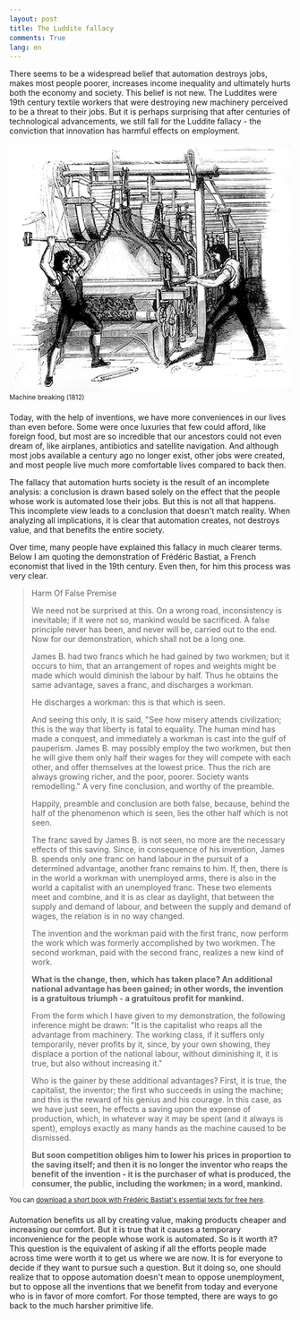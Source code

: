 ```yaml
---
layout: post
title: The Luddite fallacy
comments: True
lang: en
---
```


There seems to be a widespread belief that automation destroys jobs, makes most people poorer, increases income inequality and ultimately hurts both the economy and society. This belief is not new. The Luddites were 19th century textile workers that were destroying new machinery perceived to be a threat to their jobs. But it is perhaps surprising that after centuries of technological advancements, we still fall for the Luddite fallacy - the conviction that innovation has harmful effects on employment.

 <!--more-->

 ![Frame-Breaking, 1812](/assets/frame-breaking-1812.jpg "Frame-Breaking, 1812")
 <sup>Machine breaking (1812)</sup>

Today, with the help of inventions, we have more conveniences in our lives than even before. Some were once luxuries that few could afford, like foreign food, but most are so incredible that our ancestors could not even dream of, like airplanes, antibiotics and satellite navigation. And although most jobs available a century ago no longer exist, other jobs were created, and most people live much more comfortable lives compared to back then.

The fallacy that automation hurts society is the result of an incomplete analysis: a conclusion is drawn based solely on the effect that the people whose work is automated lose their jobs. But this is not all that happens. This incomplete view leads to a conclusion that doesn't match reality. When analyzing all implications, it is clear that automation creates, not destroys value, and that benefits the entire society.

Over time, many people have explained this fallacy in much clearer terms. Below I am quoting the demonstration of Frédéric Bastiat, a French economist that lived in the 19th century. Even then, for him this process was very clear.


>Harm Of False Premise
>
>We need not be surprised at this. On a wrong road, inconsistency is inevitable; if it were not so, mankind would be sacrificed. A false principle never has been, and never will be, carried out to the end. Now for our demonstration, which shall not be a long one.
>
>James B. had two francs which he had gained by two workmen; but it occurs to him, that an arrangement of ropes and weights might be made which would diminish the labour by half. Thus he obtains the same advantage, saves a franc, and discharges a workman.
>
>He discharges a workman: this is that which is seen.
>
>And seeing this only, it is said, "See how misery attends civilization; this is the way that liberty is fatal to equality. The human mind has made a conquest, and immediately a workman is cast into the gulf of pauperism. James B. may possibly employ the two workmen, but then he will give them only half their wages for they will compete with each other, and offer themselves at the lowest price. Thus the rich are always growing richer, and the poor, poorer. Society wants remodelling." A very fine conclusion, and worthy of the preamble.
>
>Happily, preamble and conclusion are both false, because, behind the half of the phenomenon which is seen, lies the other half which is not seen.
>
>The franc saved by James B. is not seen, no more are the necessary effects of this saving. Since, in consequence of his invention, James B. spends only one franc on hand labour in the pursuit of a determined advantage, another franc remains to him. If, then, there is in the world a workman with unemployed arms, there is also in the world a capitalist with an unemployed franc. These two elements meet and combine, and it is as clear as daylight, that between the supply and demand of labour, and between the supply and demand of wages, the relation is in no way changed.
>
>The invention and the workman paid with the first franc, now perform the work which was formerly accomplished by two workmen. The second workman, paid with the second franc, realizes a new kind of work.
>
>**What is the change, then, which has taken place? An additional national advantage has been gained; in other words, the invention is a gratuitous triumph - a gratuitous profit for mankind.**
>
>From the form which I have given to my demonstration, the following inference might be drawn: "It is the capitalist who reaps all the advantage from machinery. The working class, if it suffers only temporarily, never profits by it, since, by your own showing, they displace a portion of the national labour, without diminishing it, it is true, but also without increasing it."
>
>Who is the gainer by these additional advantages? First, it is true, the capitalist, the inventor; the first who succeeds in using the machine; and this is the reward of his genius and his courage. In this case, as we have just seen, he effects a saving upon the expense of production, which, in whatever way it may be spent (and it always is spent), employs exactly as many hands as the machine caused to be dismissed.
>
>**But soon competition obliges him to lower his prices in proportion to the saving itself; and then it is no longer the inventor who reaps the benefit of the invention - it is the purchaser of what is produced, the consumer, the public, including the workmen; in a word, mankind.**

<sup>You can <a href="https://fee.org/resources/the-essential-frederic-bastiat/">download a short book with Frédéric Bastiat's essential texts for free here</a>.</sup>

Automation benefits us all by creating value, making products cheaper and increasing our comfort. But it is true that it causes a temporary inconvenience for the people whose work is automated. So is it worth it? This question is the equivalent of asking if all the efforts people made across time were worth it to get us where we are now. It is for everyone to decide if they want to pursue such a question. But it doing so, one should realize that to oppose automation doesn't mean to oppose unemployment, but to oppose all the inventions that we benefit from today and everyone who is in favor of more comfort. For those tempted, there are ways to go back to the much harsher primitive life.
